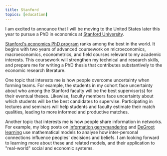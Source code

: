 ```yaml
---
title: Stanford
topics: [education]
---
```


I am excited to announce that I will be moving to the United States later this year to pursue a PhD in economics at [Stanford University](https://www.stanford.edu).

[Stanford's economics PhD program](https://economics.stanford.edu/graduate/graduate-degree-programs/phd-degree) ranks among the best in the world.
It begins with two years of advanced coursework on microeconomics, macroeconomics, econometrics, and field courses relevant to my academic interests.
This coursework will strengthen my technical and research skills, and prepare me for writing a PhD thesis that contributes substantively to the economic research literature.

One topic that interests me is how people overcome uncertainty when forming teams.
For example, the students in my cohort face uncertainty about who among the Stanford faculty will be the best supervisor(s) for their eventual theses.
Likewise, faculty members face uncertainty about which students will be the best candidates to supervise.
Participating in lectures and seminars will help students and faculty estimate their match qualities, leading to more informed and productive matches.

Another topic that interests me is how people share information in networks.
For example, my blog posts on [information gerrymandering](/blog/information-gerrymandering/) and [DeGroot learning](/blog/degroot-learning-social-networks/) use mathematical models to analyse how inter-personal connections influence peoples' decisions and beliefs.
I am looking forward to learning more about these and related models, and their application to "real-world" social and economic systems.
